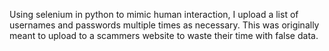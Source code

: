 Using selenium in python to mimic human interaction, I upload a list of usernames and passwords multiple times as necessary. This was originally meant to 
upload to a scammers website to waste their time with false data.
